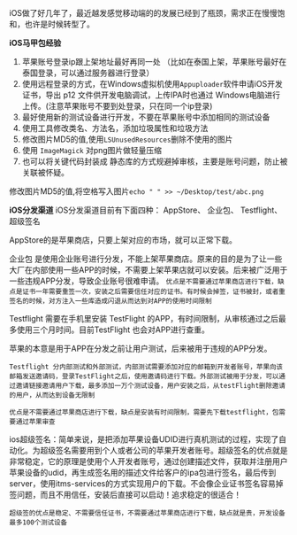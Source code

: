 iOS做了好几年了，最近越发感觉移动端的的发展已经到了瓶颈，需求正在慢慢饱和，也许是时候转型了。

**iOS马甲包经验**
1. 苹果账号登录ip跟上架地址最好再同一处 （比如在泰国上架，苹果账号最好在泰国登录，可以通过服务器进行登录）
2. 使用远程登录的方式，在Windows虚拟机使用`Appuploader`软件申请iOS开发证书，导出 p12 文件供开发电脑调试，上传IPA时也通过 Windows电脑进行上传。(注意苹果账号不要到处登录，只在同一个ip登录)
3. 最好使用新的测试设备进行开发，不要在苹果账号中添加相同的测试设备
4. 使用工具修改类名、方法名，添加垃圾属性和垃圾方法
5. 修改图片MD5的值,使用`LSUnusedResources`删除不使用的图片
6. 使用 `ImageMagick` 对png图片做轻量压缩
7. 也可以将关键代码封装成 静态库的方式规避掉审核，主要是账号问题，防止被关联被怀疑。

修改图片MD5的值,将空格写入图片`echo " " >> ~/Desktop/test/abc.png`

**iOS分发渠道**
iOS分发渠道目前有下面四种： AppStore、 企业包、 Testflight、 超级签名

AppStore的是苹果商店，只要上架对应的市场，就可以正常下载。

企业包 是使用企业账号进行分发，不能上架苹果商店。原来的目的是为了让一些大厂在内部使用一些APP的时候，不需要上架苹果店就可以安装。后来被广泛用于一些违规APP分发，导致企业账号很难申请。 `优点是不需要通过苹果商店进行下载，缺点是证书一年需要重签一次，安装之后需要信任对应的证书。有时候会掉签，证书被封，或者重签名的时候，对方注入一些库造成闪退从而达到对APP的使用时间限制`

Testflight 需要在手机里安装 TestFlight 的APP，有时间限制，从审核通过之后最多使用三个月时间。目前TestFlight 也会对APP进行查重。

苹果的本意是用于APP在分发之前让用户测试，后来被用于违规的APP分发。

`Testflight 分内部测试和外部测试，内部测试需要添加对应的邮箱到开发者账号，苹果向该邮箱发送邀请码，登录TestFlight之后，使用邀请码进行下载。外部测试被用于分发，可以通过邀请链接邀请用户下载，最多添加一万个测试设备，用户安装之后，从testFlight删除邀请的用户，从而达到设备无限制`

`优点是不需要通过苹果商店进行下载，缺点是安装有时间限制，需要先下载testflight，包需要通过苹果审查`

ios超级签名：简单来说，是把添加苹果设备UDID进行真机测试的过程，实现了自动化。为超级签名需要用到个人或者公司的苹果开发者账号。超级签名的优点就是非常稳定，它的原理是使用个人开发者账号，通过创建描述文件，获取并注册用户苹果设备的udid，再生成签名用的描述文件给客户的ipa包进行签名，最后传到server，使用itms-services的方式实现用户的下载。不会像企业证书签名容易掉签问题，而且不用信任，安装后直接可以启动！追求稳定的很适合！

`超级签的优点是稳定、不需要信任证书，不需要通过苹果商店进行下载，缺点就是贵，开发设备最多100个测试设备`


